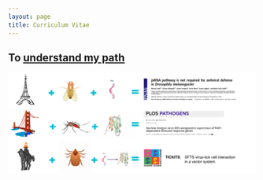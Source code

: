 ```yaml
---
layout: page
title: Curriculum Vitae
---
```


## To [understand my path](/assets/MJ_Petit_CV.pdf)


![my equations](/assets/Picture2.png)
